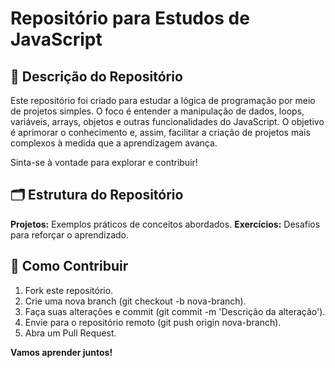 # Repositório para Estudos de JavaScript

## 🚀 Descrição do Repositório
Este repositório foi criado para estudar a lógica de programação por meio de projetos simples. O foco é entender a manipulação de dados, loops, variáveis, arrays, objetos e outras funcionalidades do JavaScript. O objetivo é aprimorar o conhecimento e, assim, facilitar a criação de projetos mais complexos à medida que a aprendizagem avança.

Sinta-se à vontade para explorar e contribuir!

## 🗂️ Estrutura do Repositório
**Projetos:** Exemplos práticos de conceitos abordados.
**Exercícios:** Desafios para reforçar o aprendizado.

## 🤝 Como Contribuir
1. Fork este repositório.
2. Crie uma nova branch (git checkout -b nova-branch).
3. Faça suas alterações e commit (git commit -m 'Descrição da alteração').
4. Envie para o repositório remoto (git push origin nova-branch).
5. Abra um Pull Request.

**Vamos aprender juntos!**
